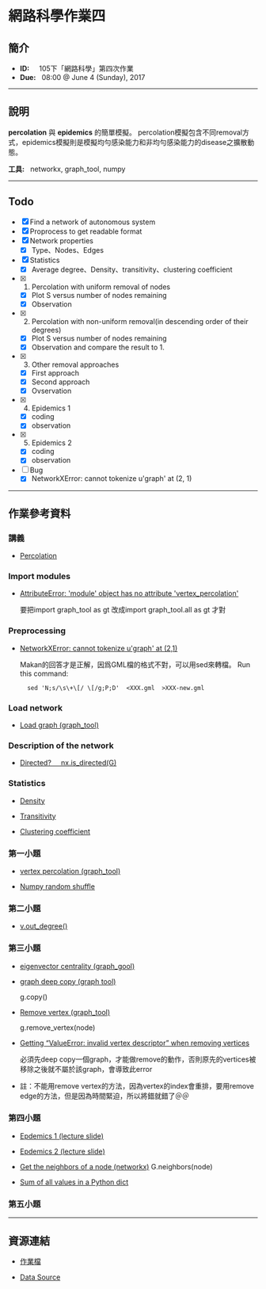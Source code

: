 # 網路科學作業四

## 簡介

- **ID:** &nbsp; &nbsp; 105下「網路科學」第四次作業
- **Due:** &nbsp; 08:00 @ June 4 (Sunday), 2017 

---
## 說明

 **percolation** 與 **epidemics** 的簡單模擬。
percolation模擬包含不同removal方式，epidemics模擬則是模擬均勻感染能力和非均勻感染能力的disease之擴散動態。


**工具:** &nbsp; networkx, graph_tool, numpy

---
## Todo
- [x] Find a network of autonomous system
- [x] Proprocess to get readable format
- [x] Network properties
    - [x] Type、Nodes、Edges
- [x] Statistics
    - [x] Average degree、Density、transitivity、clustering coefficient
- [x] 1. Percolation with uniform removal of nodes
    - [x] Plot S versus number of nodes remaining
    - [x] Observation
- [x] 2. Percolation with non-uniform removal(in descending order of their degrees)
    - [x] Plot S versus number of nodes remaining
    - [x] Observation and compare the result to 1.
- [x] 3. Other removal approaches
    - [x] First approach
    - [x] Second approach
    - [x] Ovservation
- [x] 4. Epidemics 1
    - [x] coding
    - [x] observation
- [x] 5. Epidemics 2
    - [x] coding
    - [x] observation
- [ ] Bug
    - [x] NetworkXError: cannot tokenize u'graph' at (2, 1)

---
## 作業參考資料

### 講義
- [Percolation](https://ceiba.ntu.edu.tw/course/acbe31/content/percolation.pdf)


### Import modules
- [AttributeError: 'module' object has no attribute 'vertex_percolation'](https://stackoverflow.com/questions/28178705/graph-draw-missing-from-graph-tool-osx)
    
    要把import graph_tool as gt 改成import graph_tool.all as gt 才對


### Preprocessing
- [NetworkXError: cannot tokenize u'graph' at (2,1)](https://stackoverflow.com/questions/32895291/unexpected-error-reading-gml-graph/32897276#32897276)
  
  Makan的回答才是正解，因爲GML檔的格式不對，可以用sed來轉檔。
Run this command: &nbsp; 
    
        sed 'N;s/\s\+\[/ \[/g;P;D'  <XXX.gml  >XXX-new.gml 


### Load network
- [Load graph (graph_tool)](https://graph-tool.skewed.de/static/doc/quickstart.html#graph-i-o)


### Description of the network
- [Directed? &nbsp;&nbsp;&nbsp; nx.is_directed(G)](https://stackoverflow.com/questions/33620839/testing-if-a-graph-is-directed-or-undirected-graph-from-edgelist-file)



### Statistics

- [Density](https://networkx.github.io/documentation/networkx-1.9/reference/generated/networkx.classes.function.density.html)

- [Transitivity](https://networkx.github.io/documentation/networkx-1.10/reference/generated/networkx.algorithms.cluster.transitivity.html#networkx.algorithms.cluster.transitivity)

- [Clustering coefficient](https://networkx.github.io/documentation/networkx-1.10/reference/generated/networkx.algorithms.cluster.average_clustering.html#networkx.algorithms.cluster.average_clustering)


### 第一小題

- [vertex percolation (graph_tool)](https://graph-tool.skewed.de/static/doc/topology.html#graph_tool.topology.vertex_percolation)

- [Numpy random shuffle](https://docs.scipy.org/doc/numpy/reference/generated/numpy.random.shuffle.html)


### 第二小題

- [v.out_degree()](https://graph-tool.skewed.de/static/doc/graph_tool.html#graph_tool.Vertex.out_degree)


### 第三小題

- [eigenvector centrality (graph_gool)](https://graph-tool.skewed.de/static/doc/centrality.html#graph_tool.centrality.eigenvector)

- [graph deep copy (graph tool)](https://graph-tool.skewed.de/static/doc/graph_tool.html#graph_tool.Graph)
    
    g.copy()

- [Remove vertex (graph_tool)](https://graph-tool.skewed.de/static/doc/graph_tool.html#graph_tool.Graph.remove_vertex)
    
    g.remove_vertex(node)


- [Getting “ValueError: invalid vertex descriptor” when removing vertices](https://stackoverflow.com/questions/33614542/getting-valueerror-invalid-vertex-descriptor-when-removing-vertices)
    
    必須先deep copy一個graph，才能做remove的動作，否則原先的vertices被移除之後就不屬於該graph，會導致此error

- 註：不能用remove vertex的方法，因為vertex的index會重排，要用remove edge的方法，但是因為時間緊迫，所以將錯就錯了＠＠


### 第四小題

- [Epdemics 1 (lecture slide)](https://ceiba.ntu.edu.tw/course/acbe31/content/epidemics-1.pdf)

- [Epdemics 2 (lecture slide)](https://ceiba.ntu.edu.tw/course/acbe31/content/epidemics-2.pdf)
 
- [Get the neighbors of a node (networkx)](https://networkx.github.io/documentation/networkx-1.10/reference/generated/networkx.Graph.neighbors.html)
    G.neighbors(node)

- [Sum of all values in a Python dict](https://stackoverflow.com/questions/4880960/sum-of-all-values-in-a-python-dict)


### 第五小題



---
## 資源連結
- [作業檔](https://ceiba.ntu.edu.tw/course/acbe31/hw/Homework-4.pdf)

- [Data Source](http://www-personal.umich.edu/~mejn/netdata/)


